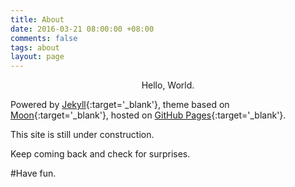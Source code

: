 ```yaml
---
title: About
date: 2016-03-21 08:00:00 +08:00
comments: false
tags: about
layout: page
---
```


<center>Hello, World.</center>

Powered by [Jekyll](https://jekyllrb.com/){:target='_blank'}, theme based on [Moon](https://github.com/TaylanTatli/Moon){:target='_blank'}, hosted on [GitHub Pages](https://pages.github.com/
){:target='_blank'}.

This site is still under construction.

Keep coming back and check for surprises.

#Have fun.
